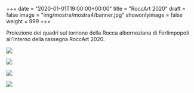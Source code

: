 +++
date = "2020-01-01T19:00:00+00:00"
title = "RoccArt 2020"
draft = false
image = "img/mostra/mostra4/banner.jpg"
showonlyimage = false
weight = 999
+++

Proiezione dei quadri sul torrione della Rocca albornoziana di Forlimpopoli all'interno della rassegna RoccArt 2020.

<!--more-->
![](/img/mostra/mostra4/pic1.jpg)

![](/img/mostra/mostra4/pic2.jpg)

![](/img/mostra/mostra4/pic3.jpg)

![](/img/mostra/mostra4/pic4.jpg)
